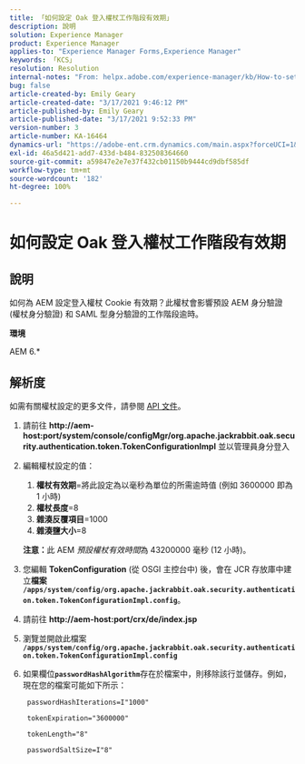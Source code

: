 ```yaml
---
title: 「如何設定 Oak 登入權杖工作階段有效期」
description: 說明
solution: Experience Manager
product: Experience Manager
applies-to: "Experience Manager Forms,Experience Manager"
keywords: 「KCS」
resolution: Resolution
internal-notes: "From: helpx.adobe.com/experience-manager/kb/How-to-set-token-session-expiration-AEM.html"
bug: false
article-created-by: Emily Geary
article-created-date: "3/17/2021 9:46:12 PM"
article-published-by: Emily Geary
article-published-date: "3/17/2021 9:52:33 PM"
version-number: 3
article-number: KA-16464
dynamics-url: "https://adobe-ent.crm.dynamics.com/main.aspx?forceUCI=1&pagetype=entityrecord&etn=knowledgearticle&id=1f76a130-6a87-eb11-a812-000d3a593216"
exl-id: 46a5d421-add7-433d-b484-832508364660
source-git-commit: a59847e2e7e37f432cb01150b9444cd9dbf585df
workflow-type: tm+mt
source-wordcount: '182'
ht-degree: 100%

---
```


# 如何設定 Oak 登入權杖工作階段有效期

## 說明

如何為 AEM 設定登入權杖 Cookie 有效期？此權杖會影響預設 AEM 身分驗證 (權杖身分驗證) 和 SAML 型身分驗證的工作階段逾時。

<b>環境</b>

AEM 6.\*

## 解析度

如需有關權杖設定的更多文件，請參閱 [API 文件](https://jackrabbit.apache.org/oak/docs/apidocs/org/apache/jackrabbit/oak/security/authentication/token/TokenConfigurationImpl.html)。

1. 請前往 <b>http://aem-host:port/system/console/configMgr/org.apache.jackrabbit.oak.security.authentication.token.TokenConfigurationImpl</b> 並以管理員身分登入
1. 編輯權杖設定的值：
   1. <b>權杖有效期</b>=將此設定為以毫秒為單位的所需逾時值 (例如 3600000 即為 1 小時)
   1. <b>權杖長度</b>=8
   1. <b>雜湊反覆項目</b>=1000
   1. <b>雜湊鹽大小</b>=8

   <b>注意：</b>此 AEM *預設權杖有效時間*&#x200B;為 43200000 毫秒 (12 小時)。

1. 您編輯 <b>TokenConfiguration</b> (從 OSGI 主控台中) 後，會在 JCR 存放庫中建立<b>檔案 `/apps/system/config/org.apache.jackrabbit.oak.security.authentication.token.TokenConfigurationImpl.config`</b>。
1. 請前往 <b>http://aem-host:port/crx/de/index.jsp</b>
1. 瀏覽並開啟此檔案 <b>`/apps/system/config/org.apache.jackrabbit.oak.security.authentication.token.TokenConfigurationImpl.config`</b>
1. 如果欄位<b>`passwordHashAlgorithm`</b>存在於檔案中，則移除該行並儲存。例如，現在您的檔案可能如下所示：

   ```
    passwordHashIterations=I"1000"
   
    tokenExpiration="3600000"
   
    tokenLength="8"
   
    passwordSaltSize=I"8"
   ```
